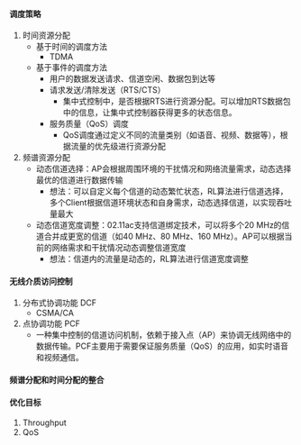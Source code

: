 #### 调度策略
1. 时间资源分配 
    - 基于时间的调度方法
        - TDMA
    - 基于事件的调度方法
        - 用户的数据发送请求、信道空闲、数据包到达等
        - 请求发送/清除发送（RTS/CTS）
            - 集中式控制中，是否根据RTS进行资源分配。可以增加RTS数据包中的信息，让集中式控制器获得更多的状态信息。
        - 服务质量（QoS）调度   
            - QoS调度通过定义不同的流量类别（如语音、视频、数据等），根据流量的优先级进行资源分配
2. 频谱资源分配
    - 动态信道选择：AP会根据周围环境的干扰情况和网络流量需求，动态选择最优的信道进行数据传输
        - 想法：可以自定义每个信道的动态繁忙状态，RL算法进行信道选择，多个Client根据信道环境状态和自身需求，动态选择信道，以实现吞吐量最大
    - 动态信道宽度调整：02.11ac支持信道绑定技术，可以将多个20 MHz的信道合并成更宽的信道（如40 MHz、80 MHz、160 MHz）。AP可以根据当前的网络需求和干扰情况动态调整信道宽度
        - 想法：信道内的流量是动态的，RL算法进行信道宽度调整

#### 无线介质访问控制
1. 分布式协调功能 DCF 
    - CSMA/CA
2. 点协调功能 PCF
    - 一种集中控制的信道访问机制，依赖于接入点（AP）来协调无线网络中的数据传输。PCF主要用于需要保证服务质量（QoS）的应用，如实时语音和视频通信。

#### 频谱分配和时间分配的整合

#### 优化目标
1. Throughput
2. QoS